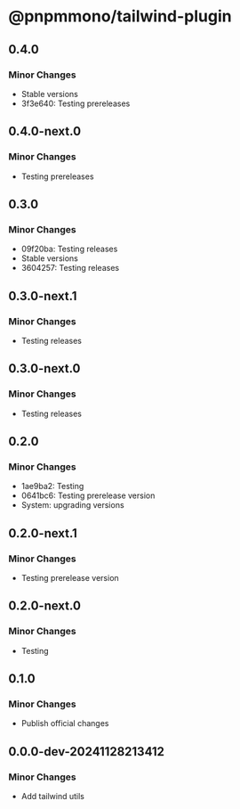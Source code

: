 # @pnpmmono/tailwind-plugin

## 0.4.0

### Minor Changes

- Stable versions
- 3f3e640: Testing prereleases

## 0.4.0-next.0

### Minor Changes

- Testing prereleases

## 0.3.0

### Minor Changes

- 09f20ba: Testing releases
- Stable versions
- 3604257: Testing releases

## 0.3.0-next.1

### Minor Changes

- Testing releases

## 0.3.0-next.0

### Minor Changes

- Testing releases

## 0.2.0

### Minor Changes

- 1ae9ba2: Testing
- 0641bc6: Testing prerelease version
- System: upgrading versions

## 0.2.0-next.1

### Minor Changes

- Testing prerelease version

## 0.2.0-next.0

### Minor Changes

- Testing

## 0.1.0

### Minor Changes

- Publish official changes

## 0.0.0-dev-20241128213412

### Minor Changes

- Add tailwind utils
